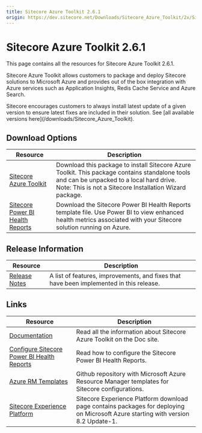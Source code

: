 ```yaml
---
title: Sitecore Azure Toolkit 2.6.1
origin: https://dev.sitecore.net/Downloads/Sitecore_Azure_Toolkit/2x/Sitecore_Azure_Toolkit_261.aspx
---
```


# Sitecore Azure Toolkit 2.6.1

This page contains all the resources for Sitecore Azure Toolkit 2.6.1.

Sitecore Azure Toolkit allows customers to package and deploy Sitecore solutions to Microsoft Azure and provides out of the box integration with Azure services such as Application Insights, Redis Cache Service and Azure Search.

  <Alert variant='warning' mb={4}>
    <AlertIcon />
    Sitecore encourages customers to always install latest update of a given version to ensure latest fixes are included in their solution. See [all available versions here](/downloads/Sitecore_Azure_Toolkit).
  </Alert>
  

## Download Options

 | Resource | Description |
 | --- | --- |
 | [Sitecore Azure Toolkit](https://sitecoredev.azureedge.net/~/media/75A6FF723F0C48E991D7BB656DFA6FEF.ashx?date=20210610T120528) | Download this package to install Sitecore Azure Toolkit. This package contains standalone tools and can be unpacked to a local hard drive. Note: This is not a Sitecore Installation Wizard package. |
 | [Sitecore Power BI Health Reports](https://sitecoredev.azureedge.net/~/media/B326B3BBA85542708304E4B3D5356A78.ashx?date=20230901T141545) | Download the Sitecore Power BI Health Reports template file. Use Power BI to view enhanced health metrics associated with your Sitecore solution running on Azure. |

## Release Information

 | Resource | Description |
 | --- | --- |
 | [Release Notes](https://dev.sitecore.net:443/downloads/Sitecore%20Azure%20Toolkit/2x/Sitecore%20Azure%20Toolkit%20261/Release%20Notes) | A list of features, improvements, and fixes that have been implemented in this release. |

## Links

 | Resource | Description |
 | --- | --- |
 | [Documentation](https://doc.sitecore.com/developers/sat/26/sitecore-azure-toolkit/en/index-en.html) | Read all the information about Sitecore Azure Toolkit on the Doc site. |
 | [Configure Sitecore Power BI Health Reports](https://doc.sitecore.com/developers/91/sitecore-experience-management/en/configure-sitecore-power-bi-health-reports.html) | Read how to configure the Sitecore Power BI Health Reports. |
 | [Azure RM Templates](https://github.com/Sitecore/Sitecore-Azure-Quickstart-Templates) | Github repository with Microsoft Azure Resource Manager templates for Sitecore configurations. |
 | [Sitecore Experience Platform](https://dev.sitecore.net:443/downloads/Sitecore%20Experience%20Platform) | Sitecore Experience Platform download page contains packages for deploying on Microsoft Azure starting with version 8.2 Update-1. |